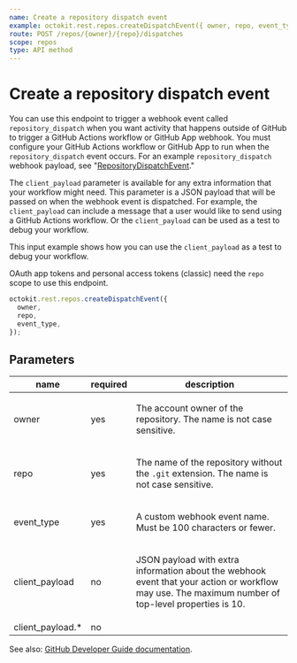 ```yaml
---
name: Create a repository dispatch event
example: octokit.rest.repos.createDispatchEvent({ owner, repo, event_type })
route: POST /repos/{owner}/{repo}/dispatches
scope: repos
type: API method
---
```


# Create a repository dispatch event

You can use this endpoint to trigger a webhook event called `repository_dispatch` when you want activity that happens outside of GitHub to trigger a GitHub Actions workflow or GitHub App webhook. You must configure your GitHub Actions workflow or GitHub App to run when the `repository_dispatch` event occurs. For an example `repository_dispatch` webhook payload, see "[RepositoryDispatchEvent](https://docs.github.com/webhooks/event-payloads/#repository_dispatch)."

The `client_payload` parameter is available for any extra information that your workflow might need. This parameter is a JSON payload that will be passed on when the webhook event is dispatched. For example, the `client_payload` can include a message that a user would like to send using a GitHub Actions workflow. Or the `client_payload` can be used as a test to debug your workflow.

This input example shows how you can use the `client_payload` as a test to debug your workflow.

OAuth app tokens and personal access tokens (classic) need the `repo` scope to use this endpoint.

```js
octokit.rest.repos.createDispatchEvent({
  owner,
  repo,
  event_type,
});
```

## Parameters

<table>
  <thead>
    <tr>
      <th>name</th>
      <th>required</th>
      <th>description</th>
    </tr>
  </thead>
  <tbody>
    <tr><td>owner</td><td>yes</td><td>

The account owner of the repository. The name is not case sensitive.

</td></tr>
<tr><td>repo</td><td>yes</td><td>

The name of the repository without the `.git` extension. The name is not case sensitive.

</td></tr>
<tr><td>event_type</td><td>yes</td><td>

A custom webhook event name. Must be 100 characters or fewer.

</td></tr>
<tr><td>client_payload</td><td>no</td><td>

JSON payload with extra information about the webhook event that your action or workflow may use. The maximum number of top-level properties is 10.

</td></tr>
<tr><td>client_payload.*</td><td>no</td><td>

</td></tr>
  </tbody>
</table>

See also: [GitHub Developer Guide documentation](https://docs.github.com/rest/repos/repos#create-a-repository-dispatch-event).

